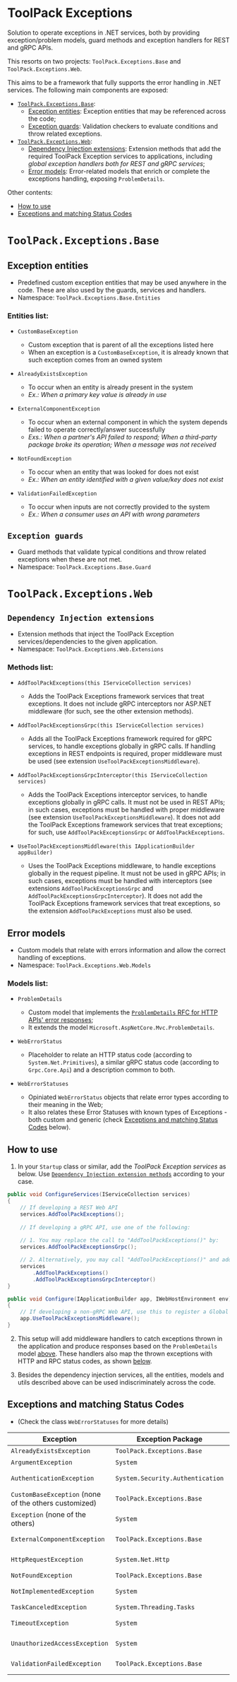 # ToolPack Exceptions

Solution to operate exceptions in .NET services, both by providing exception/problem models, guard methods and exception handlers for REST and gRPC APIs.

This resorts on two projects: `ToolPack.Exceptions.Base` and `ToolPack.Exceptions.Web`.

This aims to be a framework that fully supports the error handling in .NET services. The following main components are exposed:
* [`ToolPack.Exceptions.Base`](#ToolPack.Exceptions.Base):
   * [Exception entities](#exception-entities): Exception entities that may be referenced across the code;
   * [Exception guards](#exception-guards): Validation checkers to evaluate conditions and throw related exceptions.
* [`ToolPack.Exceptions.Web`](#ToolPack.Exceptions.Web):
   * [Dependency Injection extensions](#dependency-injection-extensions): Extension methods that add the required ToolPack Exception services to applications, including *global exception handlers both for REST and gRPC services*;
   * [Error models](#error-models): Error-related models that enrich or complete the exceptions handling, exposing `ProblemDetails`.

Other contents:
* [How to use](#how-to-use)
* [Exceptions and matching Status Codes](#exceptions-and-matching-status-codes)


# `ToolPack.Exceptions.Base`

## **Exception entities**

* Predefined custom exception entities that may be used anywhere in the code. These are also used by the guards, services and handlers.
* Namespace: `ToolPack.Exceptions.Base.Entities`

### Entities list:

* `CustomBaseException`
	* Custom exception that is parent of all the exceptions listed here
	* When an exception is a `CustomBaseException`, it is already known that such exception comes from an owned system

* `AlreadyExistsException`
	* To occur when an entity is already present in the system
	* _Ex.: When a primary key value is already in use_

* `ExternalComponentException`
	* To occur when an external component in which the system depends failed to operate correctly/answer successfully
	* _Exs.: When a partner's API failed to respond; When a third-party package broke its operation; When a message was not received_

* `NotFoundException`
	* To occur when an entity that was looked for does not exist
	* _Ex.: When an entity identified with a given value/key does not exist_

* `ValidationFailedException`
	* To occur when inputs are not correctly provided to the system
	* _Ex.: When a consumer uses an API with wrong parameters_


## **`Exception guards`**

* Guard methods that validate typical conditions and throw related exceptions when these are not met.
* Namespace: `ToolPack.Exceptions.Base.Guard`


# `ToolPack.Exceptions.Web`

## **`Dependency Injection extensions`**

* Extension methods that inject the ToolPack Exception services/dependencies to the given application.
* Namespace: `ToolPack.Exceptions.Web.Extensions`

### Methods list:

* `AddToolPackExceptions(this IServiceCollection services)`
	* Adds the ToolPack Exceptions framework services that treat exceptions. It does not include gRPC interceptors nor ASP.NET middleware (for such, see the other extension methods).

* `AddToolPackExceptionsGrpc(this IServiceCollection services)`
	* Adds all the ToolPack Exceptions framework required for gRPC services, to handle exceptions globally in gRPC calls. If handling exceptions in REST endpoints is required, proper middleware must be used (see extension `UseToolPackExceptionsMiddleware`).

* `AddToolPackExceptionsGrpcInterceptor(this IServiceCollection services)`
	* Adds the ToolPack Exceptions interceptor services, to handle exceptions globally in gRPC calls. It must not be used in REST APIs; in such cases, exceptions must be handled with proper middleware (see extension `UseToolPackExceptionsMiddleware`). It does not add the ToolPack Exceptions framework services that treat exceptions; for such, use `AddToolPackExceptionsGrpc` or `AddToolPackExceptions`.

* `UseToolPackExceptionsMiddleware(this IApplicationBuilder appBuilder)`
	* Uses the ToolPack Exceptions middleware, to handle exceptions globally in the request pipeline. It must not be used in gRPC APIs; in such cases, exceptions must be handled with interceptors (see extensions `AddToolPackExceptionsGrpc` and `AddToolPackExceptionsGrpcInterceptor`). It does not add the ToolPack Exceptions framework services that treat exceptions, so the extension `AddToolPackExceptions` must also be used.


## **Error models**

* Custom models that relate with errors information and allow the correct handling of exceptions.
* Namespace: `ToolPack.Exceptions.Web.Models`

### Models list:

* `ProblemDetails`
	* Custom model that implements the [`ProblemDetails` RFC for HTTP APIs' error responses](https://datatracker.ietf.org/doc/html/rfc7807);
	* It extends the model `Microsoft.AspNetCore.Mvc.ProblemDetails`.

* `WebErrorStatus`
	* Placeholder to relate an HTTP status code (according to `System.Net.Primitives`), a similar gRPC status code (according to `Grpc.Core.Api`) and a description common to both.

* `WebErrorStatuses`
	* Opiniated `WebErrorStatus` objects that relate error types according to their meaning in the Web;
	* It also relates these Error Statuses with known types of Exceptions - both custom and generic (check [Exceptions and matching Status Codes](#exceptions-and-matching-status-codes) below).

## **How to use**

1. In your `Startup` class or similar, add the _ToolPack Exception services_ as below. Use [`Dependency Injection extension methods`](#dependency-injection-extensions) according to your case.

```csharp
public void ConfigureServices(IServiceCollection services)
{
	// If developing a REST Web API
	services.AddToolPackExceptions();
	
	// If developing a gRPC API, use one of the following:
	
	// 1. You may replace the call to "AddToolPackExceptions()" by:
	services.AddToolPackExceptionsGrpc();

	// 2. Alternatively, you may call "AddToolPackExceptions()" and add a global interceptor:
	services
		.AddToolPackExceptions()
		.AddToolPackExceptionsGrpcInterceptor()
}

public void Configure(IApplicationBuilder app, IWebHostEnvironment env)
{
	// If developing a non-gRPC Web API, use this to register a Global Exception Middleware
	app.UseToolPackExceptionsMiddleware();
}
```

2. This setup will add middleware handlers to catch exceptions thrown in the application and produce responses based on the `ProblemDetails` model [above](#error-models). These handlers also map the thrown exceptions with HTTP and RPC status codes, as shown [below](#exceptions-and-matching-status-codes).

3. Besides the dependency injection services, all the entities, models and utils described above can be used indiscriminately across the code.


## **Exceptions and matching Status Codes**

* (Check the class `WebErrorStatuses` for more details)

| Exception        | Exception Package | RPC Status Code  | HTTP Status Code |
| ---------------- | ----------------- | ---------------- | ---------------- |
| `AlreadyExistsException` | `ToolPack.Exceptions.Base` | 6 AlreadyExists | 409 Conflict |
| `ArgumentException` | `System` | 3 InvalidArgument | 400 BadRequest |
| `AuthenticationException` | `System.Security.Authentication` | 16 Unauthenticated | 401 Unauthorized |
| `CustomBaseException` (none of the others customized) | `ToolPack.Exceptions.Base` | 13 Internal | 500 InternalServerError |
| `Exception` (none of the others) | `System` | 2 Unknown | 500 InternalServerError |
| `ExternalComponentException` | `ToolPack.Exceptions.Base` | 13 Internal | 424 FailedDependency |
| `HttpRequestException` | `System.Net.Http` | 14 Unavailable | 503 ServiceUnavailable |
| `NotFoundException` | `ToolPack.Exceptions.Base` | 5 NotFound | 404 NotFound |
| `NotImplementedException` | `System` | 12 Unimplemented | 501 NotImplemented |
| `TaskCanceledException` | `System.Threading.Tasks` | 1 Cancelled | 400 BadRequest |
| `TimeoutException` | `System` | 4 DeadlineExceeded | 504 GatewayTimeout |
| `UnauthorizedAccessException` | `System` | 7 PermissionDenied | 403 Forbidden |
| `ValidationFailedException` | `ToolPack.Exceptions.Base` | 9 FailedPrecondition | 400 BadRequest |
